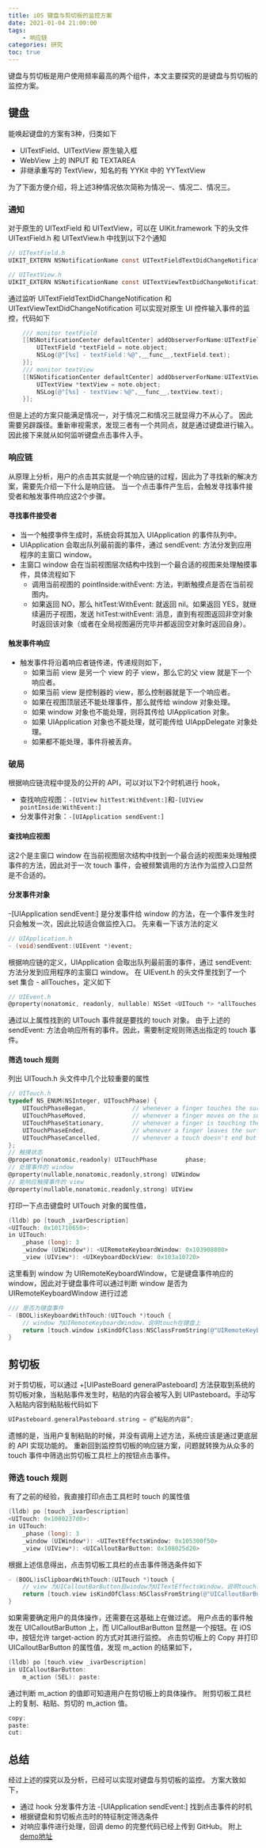 ```yaml
---
title: iOS 键盘与剪切板的监控方案
date: 2021-01-04 21:00:00
tags:
    - 响应链
categories: 研究
toc: true
---
```


键盘与剪切板是用户使用频率最高的两个组件，本文主要探究的是键盘与剪切板的监控方案。

<!--more-->

## 键盘
能唤起键盘的方案有3种，归类如下
+ UITextField、UITextView 原生输入框
+ WebView 上的 INPUT 和 TEXTAREA
+ 非继承重写的 TextView，知名的有 YYKit 中的 YYTextView
  
为了下面方便介绍，将上述3种情况依次简称为情况一、情况二、情况三。

### 通知
对于原生的 UITextField 和 UITextView，可以在 UIKit.framework 下的头文件 UITextField.h 和 UITextView.h 中找到以下2个通知
```objectivec
// UITextField.h
UIKIT_EXTERN NSNotificationName const UITextFieldTextDidChangeNotification;
```
```objectivec
// UITextView.h
UIKIT_EXTERN NSNotificationName const UITextViewTextDidChangeNotification;
```
通过监听 UITextFieldTextDidChangeNotification 和 UITextViewTextDidChangeNotification 可以实现对原生 UI 控件输入事件的监控，代码如下
```objectivec
    /// monitor textField
    [[NSNotificationCenter defaultCenter] addObserverForName:UITextFieldTextDidChangeNotification object:nil queue:NSOperationQueue.mainQueue usingBlock:^(NSNotification * _Nonnull note) {
        UITextField *textField = note.object;
        NSLog(@"[%s] - textField：%@",__func__,textField.text);
    }];
    /// monitor textView
    [[NSNotificationCenter defaultCenter] addObserverForName:UITextViewTextDidChangeNotification object:nil queue:NSOperationQueue.mainQueue usingBlock:^(NSNotification * _Nonnull note) {
        UITextView *textView = note.object;
        NSLog(@"[%s] - textView：%@",__func__,textView.text);
    }];
```
但是上述的方案只能满足情况一，对于情况二和情况三就显得力不从心了。 
因此需要另辟蹊径。重新审视需求，发现三者有一个共同点，就是通过键盘进行输入。
因此接下来就从如何监听键盘点击事件入手。


### 响应链
从原理上分析，用户的点击其实就是一个响应链的过程，因此为了寻找新的解决方案，需要先介绍一下什么是响应链。
当一个点击事件产生后，会触发寻找事件接受者和触发事件响应这2个步骤。
#### 寻找事件接受者
+ 当一个触摸亊件生成时，系统会将其加入 UIApplication 的事件队列中。
+ UIApplication 会取出队列最前面的事件，通过 sendEvent: 方法分发到应用程序的主窗口 window。
+ 主窗口 window 会在当前视图层次结构中找到一个最合适的视图来处理触摸事件，具体流程如下
  + 调用当前视图的 pointInside:withEvent: 方法，判断触摸点是否在当前视图内。
  + 如果返回 NO，那么 hitTest:WithEvent: 就返回 nil。如果返回 YES，就继续遍历子视图，发送 hitTest:withEvent: 消息，直到有视图返回非空对象时返回该对象（或者在全局视图遍历完毕并都返回空对象时返回自身）。

#### 触发事件响应
+ 触发事件将沿着响应者链传递，传递规则如下，
    + 如果当前 view 是另一个 view 的子 view，那么它的父 view 就是下一个响应者。
    + 如果当前 view 是控制器的 view，那么控制器就是下一个响应者。
    + 如果在视图顶层还不能处理事件，那么就传给 window 对象处理。
    + 如果 window 对象也不能处理，则将其传给 UIApplication 对象。
    + 如果 UIApplication 对象也不能处理，就可能传给 UIAppDelegate 对象处理。
    + 如果都不能处理，事件将被丢弃。

### 破局
根据响应链流程中提及的公开的 API，可以对以下2个时机进行 hook，
+ 查找响应视图：`-[UIView hitTest:WithEvent:]`和`-[UIView pointInside:WithEvent:]`
+ 分发事件对象：`-[UIApplication sendEvent:]`

#### 查找响应视图
这2个是主窗口 window 在当前视图层次结构中找到一个最合适的视图来处理触摸事件的方法，因此对于一次 touch 事件，会被频繁调用的方法作为监控入口显然是不合适的。

#### 分发事件对象
-[UIApplication sendEvent:] 是分发事件给 window 的方法，在一个事件发生时只会触发一次，因此比较适合做监控入口。
先来看一下该方法的定义
```objectivec
// UIApplication.h
- (void)sendEvent:(UIEvent *)event;
```
根据响应链的定义，UIApplication 会取出队列最前面的事件，通过 sendEvent: 方法分发到应用程序的主窗口 window。
在 UIEvent.h 的头文件里找到了一个 set 集合 - allTouches，定义如下
```objectivec
// UIEvent.h
@property(nonatomic, readonly, nullable) NSSet <UITouch *> *allTouches;
```
通过以上属性找到的 UITouch 事件就是要找的 touch 对象。
由于上述的 sendEvent: 方法会响应所有的事件。因此，需要制定规则筛选出指定的 touch 事件。

#### 筛选 touch 规则
列出 UITouch.h 头文件中几个比较重要的属性
```objectivec
// UITouch.h
typedef NS_ENUM(NSInteger, UITouchPhase) {
    UITouchPhaseBegan,             // whenever a finger touches the surface.
    UITouchPhaseMoved,             // whenever a finger moves on the surface.
    UITouchPhaseStationary,        // whenever a finger is touching the surface but hasn't moved since the previous event.
    UITouchPhaseEnded,             // whenever a finger leaves the surface.
    UITouchPhaseCancelled,         // whenever a touch doesn't end but we need to stop tracking (e.g. putting device to face)
};
// 触摸状态
@property(nonatomic,readonly) UITouchPhase        phase;
// 处理事件的 window
@property(nullable,nonatomic,readonly,strong) UIWindow                        *window;
// 能响应触摸事件的 view
@property(nullable,nonatomic,readonly,strong) UIView                          *view;
```
打印一下点击键盘时 UITouch 对象的属性值，
```objectivec
(lldb) po [touch _ivarDescription]
<UITouch: 0x101710650>:
in UITouch:
	_phase (long): 3
	_window (UIWindow*): <UIRemoteKeyboardWindow: 0x103908800>
	_view (UIView*): <UIKeyboardDockView: 0x103a10720>
```
这里看到 window 为 UIRemoteKeyboardWindow，它是键盘事件响应的 window，因此对于键盘事件可以通过判断 window 是否为 UIRemoteKeyboardWindow 进行过滤
```objectivec
/// 是否为键盘事件
- (BOOL)isKeyboardWithTouch:(UITouch *)touch {
    // window 为UIRemoteKeyboardWindow，说明touch在键盘上
    return [touch.window isKindOfClass:NSClassFromString(@"UIRemoteKeyboardWindow")];
}
```

## 剪切板
对于剪切板，可以通过 +[UIPasteBoard generalPasteboard] 方法获取到系统的剪切板对象，当粘贴事件发生时，粘贴的内容会被写入到 UIPasteboard。手动写入粘贴内容到粘贴板代码如下
```objectivec
UIPasteboard.generalPasteboard.string = @“粘贴的内容”;
```
遗憾的是，当用户复制粘贴的时候，并没有调用上述方法，系统应该是通过更底层的 API 实现功能的。
重新回到监控剪切板的响应链方案，问题就转换为从众多的 touch 事件中筛选出剪切板工具栏上的按钮点击事件。

### 筛选 touch 规则
有了之前的经验，我直接打印点击工具栏时 touch 的属性值
```objectivec
(lldb) po [touch _ivarDescription]
<UITouch: 0x1080237d0>:
in UITouch:
	_phase (long): 3
	_window (UIWindow*): <UITextEffectsWindow: 0x105300f50>
	_view (UIView*): <UICalloutBarButton: 0x108025d20>
```
根据上述信息得出，点击剪切板工具栏的点击事件筛选条件如下
```objectivec
- (BOOL)isClipboardWithTouch:(UITouch *)touch {
    // view 为UICalloutBarButton且window为UITextEffectsWindow，说明touch在工具栏上
    return [touch.view isKindOfClass:NSClassFromString(@"UICalloutBarButton")] && [touch.window isKindOfClass:NSClassFromString(@"UITextEffectsWindow")];
}
```
如果需要确定用户的具体操作，还需要在这基础上在做过滤。
用户点击的事件触发在 UICalloutBarButton 上，而 UICalloutBarButton 显然是一个按钮。在 iOS 中，按钮允许 target-action 的方式对其进行监控。
点击剪切板上的 Copy 并打印 UICalloutBarButton 的属性值，发现 m_action 的结果如下，
```objectivec
(lldb) po [touch.view _ivarDescription]
in UICalloutBarButton:
	m_action (SEL): paste:
```
通过判断 m_action 的值即可知道用户在剪切板上的具体操作。
附剪切板工具栏上的复制、粘贴、剪切的 m_action 值。
```objectivec
copy:
paste:
cut:
```
## 总结
经过上述的探究以及分析，已经可以实现对键盘与剪切板的监控。
方案大致如下，
+ 通过 hook 分发事件方法 -[UIApplication sendEvent:] 找到点击事件的时机
+ 根据键盘和剪切板点击时的特征制定筛选条件
+ 对响应事件进行处理，回调
demo 的完整代码已经上传到 GitHub。
附上[demo地址](https://github.com/zeinber/ZBUserOperationMonitor)